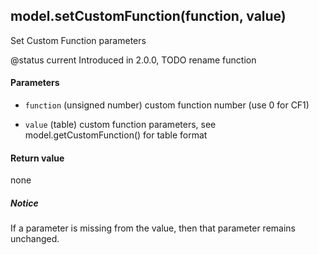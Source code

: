 <!-- This file was generated by the script. Do not edit it, any changes will be lost! -->

## model.setCustomFunction(function, value)



Set Custom Function parameters

@status current Introduced in 2.0.0, TODO rename function


#### Parameters

* `function` (unsigned number) custom function number (use 0 for CF1)

* `value` (table) custom function parameters, see model.getCustomFunction() for table format



#### Return value

none

##### Notice
If a parameter is missing from the value, then
that parameter remains unchanged.


